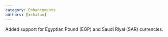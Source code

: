 ```yaml
---
category: Enhancements
authors: [xshalan]
---
```


Added support for Egyptian Pound (EGP) and Saudi Riyal (SAR) currencies.
